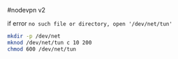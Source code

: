 #nodevpn v2

if error ```no such file or directory, open '/dev/net/tun'```

```bash
mkdir -p /dev/net
mknod /dev/net/tun c 10 200
chmod 600 /dev/net/tun
```
